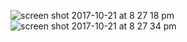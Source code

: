 ![screen shot 2017-10-21 at 8 27 18 pm](https://user-images.githubusercontent.com/29441324/31857890-545b9d1a-b69e-11e7-98e2-82ba50ef14d1.png)
![screen shot 2017-10-21 at 8 27 34 pm](https://user-images.githubusercontent.com/29441324/31857891-55a9d5b0-b69e-11e7-9ffd-73f7b4030187.png)
